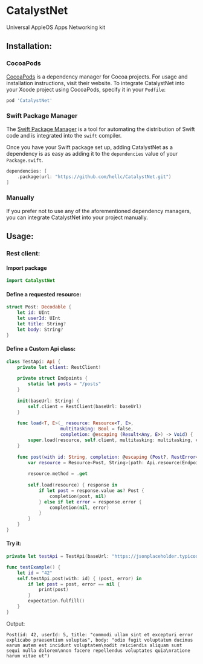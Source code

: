 # CatalystNet
Universal AppleOS Apps Networking kit

## Installation:

### CocoaPods

[CocoaPods](https://cocoapods.org) is a dependency manager for Cocoa projects. For usage and installation instructions, visit their website. To integrate CatalystNet into your Xcode project using CocoaPods, specify it in your `Podfile`:

```ruby
pod 'CatalystNet'
```

### Swift Package Manager

The [Swift Package Manager](https://swift.org/package-manager/) is a tool for automating the distribution of Swift code and is integrated into the `swift` compiler.

Once you have your Swift package set up, adding CatalystNet as a dependency is as easy as adding it to the `dependencies` value of your `Package.swift`.

```swift
dependencies: [
    .package(url: "https://github.com/hellc/CatalystNet.git")
]
```

### Manually

If you prefer not to use any of the aforementioned dependency managers, you can integrate CatalystNet into your project manually.

## Usage:

### Rest client:

#### Import package

```swift
import CatalystNet
```

#### Define a requested resource:

```swift
struct Post: Decodable {
    let id: UInt
    let userId: UInt
    let title: String?
    let body: String?
}
```

#### Define a Custom Api class:

```swift
class TestApi: Api {
    private let client: RestClient!
    
    private struct Endpoints {
        static let posts = "/posts"
    }
    
    init(baseUrl: String) {
        self.client = RestClient(baseUrl: baseUrl)
    }
    
    func load<T, E>(_ resource: Resource<T, E>,
                    multitasking: Bool = false,
                    completion: @escaping (Result<Any, E>) -> Void) {
        super.load(resource, self.client, multitasking: multitasking, completion: completion)
    }
    
    func post(with id: String, completion: @escaping (Post?, RestError<String>?) -> Void) {
        var resource = Resource<Post, String>(path: Api.resource(Endpoints.posts, with: id))
        
        resource.method = .get
        
        self.load(resource) { response in
            if let post = response.value as? Post {
                completion(post, nil)
            } else if let error = response.error {
                completion(nil, error)
            }
        }
    }
}
```

#### Try it:

```swift
private let testApi = TestApi(baseUrl: "https://jsonplaceholder.typicode.com")

func testExample() {
    let id = "42"
    self.testApi.post(with: id) { (post, error) in
        if let post = post, error == nil {
            print(post)
        }
        expectation.fulfill()
    }
}
```

Output:
```
Post(id: 42, userId: 5, title: "commodi ullam sint et excepturi error explicabo praesentium voluptas", body: "odio fugit voluptatum ducimus earum autem est incidunt voluptatem\nodit reiciendis aliquam sunt sequi nulla dolorem\nnon facere repellendus voluptates quia\nratione harum vitae ut")
```
